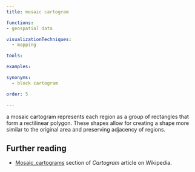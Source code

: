 ```yaml
---
title: mosaic cartogram

functions:
- geospatial data

visualizationTechniques:
  - mapping

tools:

examples:

synonyms:
  - block cartogram

order: 5

---
```


a mosaic cartogram represents each region as a group of rectangles that form a rectilinear polygon. These shapes allow for creating a shape more similar to the original area and preserving adjacency of regions.

<!--more-->

## Further reading
- [Mosaic_cartograms](https://en.wikipedia.org/wiki/Cartogram#Mosaic_cartograms) section of *Cartogram* article on Wikipedia.
